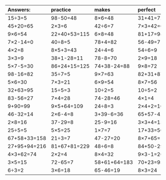 | Answers: | practice | makes | perfect | ! |
| :--- | :--- | :--- | :--- | :--- |
| 15÷3=5 | 98-50=48 | 8×6=48 | 31+41=72 | 52+6-26=32 | 
| 45+20=65 | 2×3=6 | 42÷6=7 | 7×3+42=63 | 91+5-21=75 | 
| 9×6=54 | 22+40+53=115 | 6×8=48 | 81+17=98 | 95+87+70=252 | 
| 7×2-14=0 | 40÷8=5 | 78+4=82 | 56-49=7 | 5×4=20 | 
| 4×2=8 | 8×5+3=43 | 24÷4=6 | 54÷6=9 | 44+27=71 | 
| 3×3=9 | 38+1-28=11 | 78-8=70 | 2×9=18 | 3×1=3 | 
| 5×7-5=30 | 86+24+15=125 | 74+38-24=88 | 9×8=72 | 55+22=77 | 
| 98-16=82 | 35÷7=5 | 9×7=63 | 82+31+87=200 | 56÷8=7 | 
| 5×6=30 | 7×3=21 | 6×9=54 | 8×7=56 | 4×8-31=1 | 
| 32+63=95 | 15÷5=3 | 10÷2=5 | 10÷5=2 | 8+83=91 | 
| 83-56=27 | 7×4=28 | 74-28=46 | 4×1=4 | 22-4=18 | 
| 9+90=99 | 9×5+64=109 | 24÷8=3 | 2×4+2=10 | 4×2+54=62 | 
| 46-32=14 | 2×6-4=8 | 3+39-6=36 | 65+57-42=80 | 96+30+24=150 | 
| 2×8=16 | 37-29=8 | 25-9=16 | 3×3+4=13 | 8×2=16 | 
| 25÷5=5 | 5×5=25 | 1×7=7 | 17+33=50 | 6×6=36 | 
| 67+58+33=158 | 21÷3=7 | 47-27=20 | 8×7+65=121 | 7×8+86=142 | 
| 27+95+94=216 | 81+67+81=229 | 48÷6=8 | 84+50-29=105 | 41+15=56 | 
| 4×3+62=74 | 2×2=4 | 8×4=32 | 9×3-1=26 | 49+79+85=213 | 
| 3×5=15 | 72-65=7 | 58+61+64=183 | 70+23=93 | 86-44=42 | 
| 6÷3=2 | 3×6=18 | 65-46=19 | 8×3=24 | 71+64-67=68 | 
